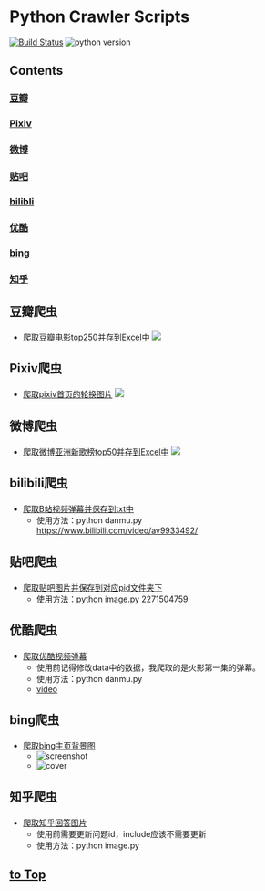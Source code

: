# Python Crawler Scripts
[![Build Status](https://travis-ci.org/LewisTian/Python.svg?branch=master)](https://travis-ci.org/LewisTian/Python) ![python version](https://img.shields.io/badge/python-3.5-brightgreen.svg)

## Contents
### <a href="#douban">豆瓣</a>
### <a href="#pixiv">Pixiv</a>
### <a href="#weibo">微博</a>
### <a href="#tieba">贴吧</a>
### <a href="#bilibli">bilibli</a>
### <a href="#youku">优酷</a>
### <a href="#bing">bing</a>
### <a href="#zhihu">知乎</a>


## <p id="douban">豆瓣爬虫</p>
* [爬取豆瓣电影top250并存到Excel中](https://github.com/LewisTian/Python/blob/master/douban/MovieTop250.py)
![](https://github.com/LewisTian/Python/blob/master/douban/movieTop250.png)

## <p id="pixiv">Pixiv爬虫</p>
* [爬取pixiv首页的轮换图片](https://github.com/LewisTian/Python/blob/master/pixiv/cover.py)
![](https://github.com/LewisTian/Python/blob/master/pixiv/pixiv.png)

## <p id="weibo">微博爬虫</p>
* [爬取微博亚洲新歌榜top50并存到Excel中](https://github.com/LewisTian/Python/blob/master/weibo/NewSongTop50.py)
![](https://github.com/LewisTian/Python/blob/master/weibo/weibo.png)

## <p id="bilibili">bilibili爬虫</p>
* [爬取B站视频弹幕并保存到txt中](https://github.com/LewisTian/Python/blob/master/bilibili/danmu.py)
    - 使用方法：python danmu.py https://www.bilibili.com/video/av9933492/

## <p id="tieba">贴吧爬虫</p>
* [爬取贴吧图片并保存到对应pid文件夹下](https://github.com/LewisTian/Python/blob/master/tieba/image.py)
    - 使用方法：python image.py 2271504759

## <p id="youku">优酷爬虫</p>
* [爬取优酷视频弹幕](https://github.com/LewisTian/Python/blob/master/youku/danmu.py)
    - 使用前记得修改data中的数据，我爬取的是火影第一集的弹幕。
    - 使用方法：python danmu.py
    - [video](https://www.bilibili.com/video/av13784309/)

## <p id="bing">bing爬虫</p>
* [爬取bing主页背景图](https://github.com/LewisTian/Python/blob/master/bing/cover.py)
    - ![screenshot](https://i.loli.net/2017/08/31/59a7cde9510a8.png "screenshot")
    - ![cover](https://cn.bing.com/az/hprichbg/rb/ChamonixClouds_ZH-CN7700889231_1920x1080.jpg "download")

## <p id="zhihu">知乎爬虫</p>
* [爬取知乎回答图片](https://github.com/LewisTian/Python/blob/master/zhihu/image.py)
    - 使用前需要更新问题id，include应该不需要更新
    - 使用方法：python image.py


## [to Top](#top)